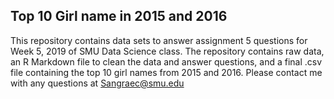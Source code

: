 

## Top 10 Girl name in 2015 and 2016

This repository contains data sets to answer assignment 5 questions for Week 5, 2019 of SMU Data Science class. The repository contains raw data, an R Markdown file to clean the data and answer questions, and a final .csv file containing the top 10 girl names from 2015 and 2016. Please contact me with any questions at Sangraec@smu.edu